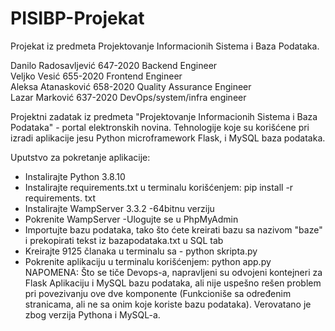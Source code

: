 # PISIBP-Projekat

Projekat iz predmeta Projektovanje Informacionih Sistema i Baza Podataka.

Danilo Radosavljević 647-2020 Backend Engineer  
Veljko Vesić 655-2020 Frontend Engineer  
Aleksa Atanasković 658-2020 Quality Assurance Engineer  
Lazar Marković 637-2020 DevOps/system/infra engineer  

Projektni zadatak iz predmeta "Projektovanje Informacionih Sistema i Baza Podataka" - portal elektronskih novina. Tehnologije koje su korišćene pri izradi aplikacije jesu Python microframework Flask, i MySQL baza podataka. 

Uputstvo za pokretanje aplikacije:
- Instalirajte Python 3.8.10
- Instalirajte requirements.txt u terminalu korišćenjem: pip install -r requirements. txt 
- Instalirajte WampServer 3.3.2 -64bitnu verziju
- Pokrenite WampServer
-Ulogujte se u PhpMyAdmin
- Importujte bazu podataka, tako što ćete kreirati bazu sa nazivom "baze" i prekopirati tekst iz bazapodataka.txt u SQL tab
- Kreirajte 9125 članaka u terminalu sa - python skripta.py
- Pokrenite aplikaciju u terminalu korišćenjem: python app.py
NAPOMENA: Što se tiče Devops-a, napravljeni su odvojeni kontejneri za Flask Aplikaciju i MySQL bazu podataka, ali nije uspešno rešen problem pri povezivanju ove dve komponente (Funkcioniše sa određenim stranicama, ali ne sa onim koje koriste bazu podataka). Verovatano je zbog verzija Pythona i MySQL-a. 
